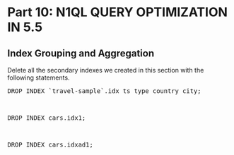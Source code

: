 # Part 10: N1QL QUERY OPTIMIZATION IN 5.5

## Index Grouping and Aggregation



Delete all the secondary indexes we created in this section with the following statements.

<pre>
DROP INDEX `travel-sample`.idx_ts_type_country_city;
</pre>
<br>
<pre>
DROP INDEX cars.idx1;
</pre>
<br>
<pre>
DROP INDEX cars.idxad1;
</pre>
